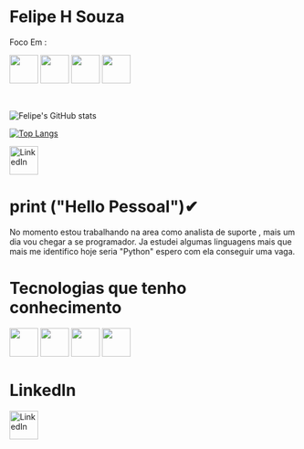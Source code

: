 

<h1>Felipe H Souza</h1>


Foco Em :

<p> <img height="50"  width="50" src="https://cdn.jsdelivr.net/gh/devicons/devicon/icons/html5/html5-plain-wordmark.svg" /> 
          
 <img height="50"  width="50" src="https://cdn.jsdelivr.net/gh/devicons/devicon/icons/javascript/javascript-plain.svg" /> 
          
 <img height="50"  width="50" src="https://cdn.jsdelivr.net/gh/devicons/devicon/icons/css3/css3-original.svg" />

 <img height="50"  width="50"  src="https://cdn.jsdelivr.net/gh/devicons/devicon@latest/icons/python/python-original-wordmark.svg" />
          

<BR> <p>
          
![Felipe's GitHub stats](https://github-readme-stats.vercel.app/api?username=SouzaHFelipe&theme=dark&show_icons=true) <BR> 
                    
<p> 
          
[![Top Langs](https://github-readme-stats.vercel.app/api/top-langs/?username=SouzaHFelipe&langs_count=5)](https://github.com/anuraghazra/github-readme-stats)


<a href="https://www.linkedin.com/in/felipe-henrique-de-souza/" target="_blank">
  <img src="https://cdn.jsdelivr.net/gh/devicons/devicon@latest/icons/linkedin/linkedin-original.svg" alt="LinkedIn" width="50" height="50">
</a>





# print ("Hello Pessoal")✔

No momento estou trabalhando na area como analista de suporte , mais um dia vou chegar a se programador. Ja estudei algumas linguagens mais que mais me identifico hoje seria "Python" espero com ela conseguir uma vaga.



# Tecnologias que tenho conhecimento

<p> <img height="50"  width="50" src="https://cdn.jsdelivr.net/gh/devicons/devicon/icons/html5/html5-plain-wordmark.svg" /> 
          
 <img height="50"  width="50" src="https://cdn.jsdelivr.net/gh/devicons/devicon/icons/javascript/javascript-plain.svg" /> 
          
 <img height="50"  width="50" src="https://cdn.jsdelivr.net/gh/devicons/devicon/icons/css3/css3-original.svg" />

 <img height="50"  width="50"  src="https://cdn.jsdelivr.net/gh/devicons/devicon@latest/icons/python/python-original-wordmark.svg" />


# LinkedIn 

<a href="https://www.linkedin.com/in/felipe-henrique-de-souza/" target="_blank">
  <img src="https://cdn.jsdelivr.net/gh/devicons/devicon@latest/icons/linkedin/linkedin-original.svg" alt="LinkedIn" width="50" height="50">
</a>
